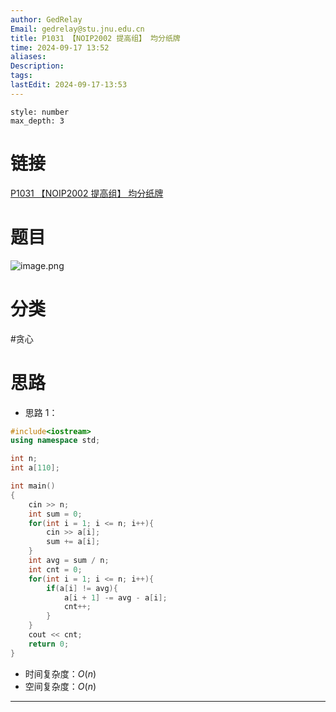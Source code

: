 ```yaml
---
author: GedRelay
Email: gedrelay@stu.jnu.edu.cn
title: P1031 【NOIP2002 提高组】 均分纸牌
time: 2024-09-17 13:52
aliases: 
Description: 
tags: 
lastEdit: 2024-09-17-13:53
---
```


```toc
style: number
max_depth: 3
```

# 链接
[P1031 【NOIP2002 提高组】 均分纸牌](https://www.luogu.com.cn/problem/P1031) 

# 题目
![image.png](https://ged-pic-bed.oss-cn-guangzhou.aliyuncs.com/img/202409171353409.png)


# 分类
#贪心 

# 思路
- 思路 1：


```cpp
#include<iostream>
using namespace std;

int n;
int a[110];

int main()
{
    cin >> n;
    int sum = 0;
    for(int i = 1; i <= n; i++){
        cin >> a[i];
        sum += a[i];
    }
    int avg = sum / n;
    int cnt = 0;
    for(int i = 1; i <= n; i++){
        if(a[i] != avg){
            a[i + 1] -= avg - a[i];
            cnt++;
        }
    }
    cout << cnt;
	return 0;
}
```


- 时间复杂度：${O\left( n \right)  }$ 
- 空间复杂度：${O\left( n \right)  }$ 


---

